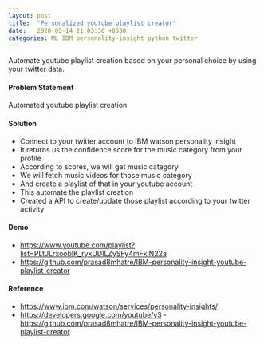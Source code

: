 ```yaml
---
layout: post
title:  "Personalized youtube playlist creator"
date:   2020-05-14 21:03:36 +0530
categories: ML IBM personality-insight python twitter
---
```

Automate youtube playlist creation based on your personal choice by using your twitter data.

#### Problem Statement
Automated youtube playlist creation 

#### Solution
- Connect to your twitter account to IBM watson personality insight 
- It returns us the confidence score for the music category from your profile
- According to scores, we will get music category 
- We will fetch music videos for those music category
- And create a playlist of that in your youtube account
- This automate the playlist creation
- Created a API to create/update those playlist according to your twitter activity 

#### Demo
- https://www.youtube.com/playlist?list=PLtJLrxooblK_ryxUDILZySFy4mFklN22a
- https://github.com/prasad8mhatre/IBM-personality-insight-youtube-playlist-creator

#### Reference
- https://www.ibm.com/watson/services/personality-insights/
- https://developers.google.com/youtube/v3
-https://github.com/prasad8mhatre/IBM-personality-insight-youtube-playlist-creator


